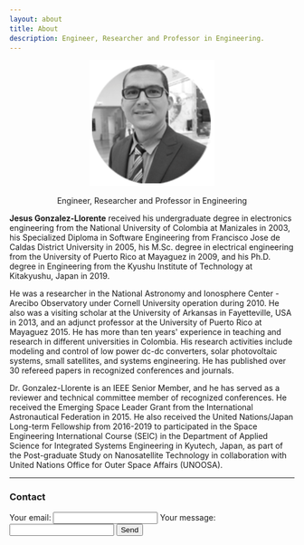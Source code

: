 ```yaml
---
layout: about
title: About
description: Engineer, Researcher and Professor in Engineering.
---
```

<div class="row">
<div class="image 4u 12u$(medium)" style="text-align:center">
<img src="assets/images/jesus_david_gonzalez_profile.png" alt="mypic" style="display:inline">
<p>
Engineer, Researcher and Professor in Engineering
</p>
</div>
<div class="content 8u 12u$(medium)">
<p>
<b>Jesus Gonzalez-Llorente</b> received his undergraduate degree in electronics engineering from the National University of Colombia at Manizales in 2003, his Specialized Diploma in Software Engineering from Francisco Jose de Caldas District University in 2005, his M.Sc. degree in electrical engineering from the University of Puerto Rico at Mayaguez in 2009, and his Ph.D. degree in Engineering from the Kyushu Institute of Technology at Kitakyushu, Japan in 2019.
</p>
<p>
He was a researcher in the National Astronomy and Ionosphere Center - Arecibo Observatory under Cornell University operation during 2010. He also was a visiting scholar at the University of Arkansas in Fayetteville, USA in 2013, and an adjunct professor at the University of Puerto Rico at Mayaguez 2015. He has more than ten years' experience in teaching and research in different universities in Colombia. His research activities include modeling and control of low power dc-dc converters, solar photovoltaic systems, small satellites, and systems engineering. He has published over 30 refereed papers in recognized conferences and journals.
</p>
<p>
Dr. Gonzalez-Llorente is an IEEE Senior Member, and he has served as a reviewer and technical
 committee member of recognized conferences. He received the Emerging Space Leader Grant from the International Astronautical Federation in 2015. He also received the United Nations/Japan Long-term Fellowship from 2016-2019 to participated in the Space Engineering International Course (SEIC) in the Department of Applied Science for Integrated Systems Engineering in Kyutech, Japan, as part of the Post-graduate Study on Nanosatellite Technology in collaboration with United Nations Office for Outer Space Affairs (UNOOSA).
 </p>
 </div>
 </div>

--------------------------------------------------------------------------------
### Contact
<div>
<!-- modify this form HTML and place wherever you want your form -->
<form
  action="https://formspree.io/f/mqknbybe"
  method="POST">
  <label>
    Your email:
    <input type="email" name="email">
  </label>
  <label>
    Your message:
    <input type="text" name="message">
  <!--  <textarea name="message"></textarea> -->
  </label>
  <!-- your other form fields go here -->
  <button type="submit">Send</button>
</form>
</div>
